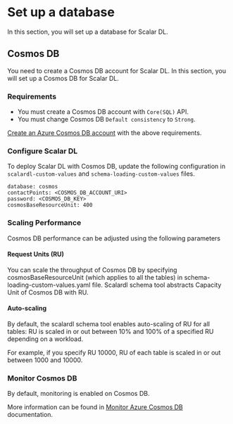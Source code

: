 # Set up a database

In this section, you will set up a database for Scalar DL.

## Cosmos DB

You need to create a Cosmos DB account for Scalar DL. In this section, you will set up a Cosmos DB for Scalar DL.

### Requirements

* You must create a Cosmos DB account with `Core(SQL)` API.
* You must change Cosmos DB `Default consistency` to `Strong`.

[Create an Azure Cosmos DB account](https://docs.microsoft.com/en-us/azure/cosmos-db/create-cosmosdb-resources-portal#create-an-azure-cosmos-db-account) with the above requirements.

### Configure Scalar DL

To deploy Scalar DL with Cosmos DB, update the following configuration in `scalardl-custom-values` and `schema-loading-custom-values` files.

```
database: cosmos
contactPoints: <COSMOS_DB_ACCOUNT_URI>
password: <COSMOS_DB_KEY>
cosmosBaseResourceUnit: 400
```

### Scaling Performance

Cosmos DB performance can be adjusted using the following parameters

#### Request Units (RU)

You can scale the throughput of Cosmos DB by specifying cosmosBaseResourceUnit (which applies to all the tables) in schema-loading-custom-values.yaml file. 
Scalardl schema tool abstracts Capacity Unit of Cosmos DB with RU.

#### Auto-scaling

By default, the scalardl schema tool enables auto-scaling of RU for all tables: RU is scaled in or out between 10% and 100% of a specified RU depending on a workload.

For example, if you specify RU 10000, RU of each table is scaled in or out between 1000 and 10000.

### Monitor Cosmos DB

By default, monitoring is enabled on Cosmos DB.

More information can be found in [Monitor Azure Cosmos DB](https://docs.microsoft.com/en-us/azure/cosmos-db/monitor-cosmos-db) documentation.
